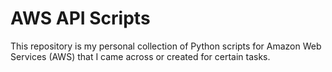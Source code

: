 # AWS API Scripts
This repository is my personal collection of Python scripts for Amazon Web Services (AWS) that I came across or
created for certain tasks.
